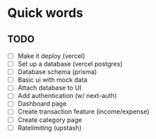 # Quick words

## TODO

- [ ] Make it deploy (vercel)
- [ ] Set up a database (vercel postgres)
- [ ] Database schema (prisma)
- [ ] Basic ui with mock data
- [ ] Attach database to UI
- [ ] Add authentication (w/ next-auth)
- [ ] Dashboard page
- [ ] Create transaction feature (income/expense)
- [ ] Create category page
- [ ] Ratelimiting (upstash)
